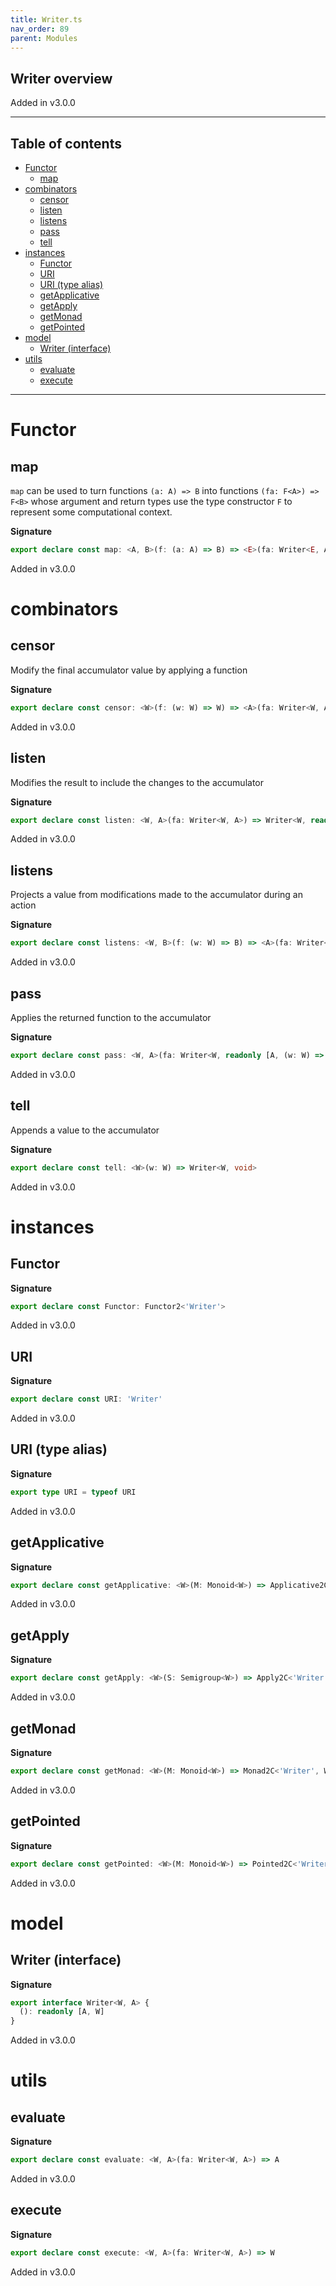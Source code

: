 ```yaml
---
title: Writer.ts
nav_order: 89
parent: Modules
---
```


## Writer overview

Added in v3.0.0

---

<h2 class="text-delta">Table of contents</h2>

- [Functor](#functor)
  - [map](#map)
- [combinators](#combinators)
  - [censor](#censor)
  - [listen](#listen)
  - [listens](#listens)
  - [pass](#pass)
  - [tell](#tell)
- [instances](#instances)
  - [Functor](#functor-1)
  - [URI](#uri)
  - [URI (type alias)](#uri-type-alias)
  - [getApplicative](#getapplicative)
  - [getApply](#getapply)
  - [getMonad](#getmonad)
  - [getPointed](#getpointed)
- [model](#model)
  - [Writer (interface)](#writer-interface)
- [utils](#utils)
  - [evaluate](#evaluate)
  - [execute](#execute)

---

# Functor

## map

`map` can be used to turn functions `(a: A) => B` into functions `(fa: F<A>) => F<B>` whose argument and return types
use the type constructor `F` to represent some computational context.

**Signature**

```ts
export declare const map: <A, B>(f: (a: A) => B) => <E>(fa: Writer<E, A>) => Writer<E, B>
```

Added in v3.0.0

# combinators

## censor

Modify the final accumulator value by applying a function

**Signature**

```ts
export declare const censor: <W>(f: (w: W) => W) => <A>(fa: Writer<W, A>) => Writer<W, A>
```

Added in v3.0.0

## listen

Modifies the result to include the changes to the accumulator

**Signature**

```ts
export declare const listen: <W, A>(fa: Writer<W, A>) => Writer<W, readonly [A, W]>
```

Added in v3.0.0

## listens

Projects a value from modifications made to the accumulator during an action

**Signature**

```ts
export declare const listens: <W, B>(f: (w: W) => B) => <A>(fa: Writer<W, A>) => Writer<W, readonly [A, B]>
```

Added in v3.0.0

## pass

Applies the returned function to the accumulator

**Signature**

```ts
export declare const pass: <W, A>(fa: Writer<W, readonly [A, (w: W) => W]>) => Writer<W, A>
```

Added in v3.0.0

## tell

Appends a value to the accumulator

**Signature**

```ts
export declare const tell: <W>(w: W) => Writer<W, void>
```

Added in v3.0.0

# instances

## Functor

**Signature**

```ts
export declare const Functor: Functor2<'Writer'>
```

Added in v3.0.0

## URI

**Signature**

```ts
export declare const URI: 'Writer'
```

Added in v3.0.0

## URI (type alias)

**Signature**

```ts
export type URI = typeof URI
```

Added in v3.0.0

## getApplicative

**Signature**

```ts
export declare const getApplicative: <W>(M: Monoid<W>) => Applicative2C<'Writer', W>
```

Added in v3.0.0

## getApply

**Signature**

```ts
export declare const getApply: <W>(S: Semigroup<W>) => Apply2C<'Writer', W>
```

Added in v3.0.0

## getMonad

**Signature**

```ts
export declare const getMonad: <W>(M: Monoid<W>) => Monad2C<'Writer', W>
```

Added in v3.0.0

## getPointed

**Signature**

```ts
export declare const getPointed: <W>(M: Monoid<W>) => Pointed2C<'Writer', W>
```

Added in v3.0.0

# model

## Writer (interface)

**Signature**

```ts
export interface Writer<W, A> {
  (): readonly [A, W]
}
```

Added in v3.0.0

# utils

## evaluate

**Signature**

```ts
export declare const evaluate: <W, A>(fa: Writer<W, A>) => A
```

Added in v3.0.0

## execute

**Signature**

```ts
export declare const execute: <W, A>(fa: Writer<W, A>) => W
```

Added in v3.0.0
